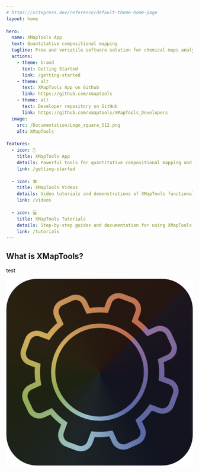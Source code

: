 ```yaml
---
# https://vitepress.dev/reference/default-theme-home-page
layout: home

hero:
  name: XMapTools App
  text: Quantitative compositional mapping
  tagline: Free and versatile software solution for chemical maps analysis
  actions:
    - theme: brand
      text: Getting Started
      link: /getting-started
    - theme: alt
      text: XMapTools App on Github
      link: https://github.com/xmaptools
    - theme: alt
      text: Developer repository on GitHub
      link: https://github.com/xmaptools/XMapTools_Developers
  image:
    src: /Documentation/Logo_square_512.png
    alt: XMapTools

features:
  - icon: 🚀
    title: XMapTools App
    details: Powerful tools for quantitative compositional mapping and analysis
    link: /getting-started

  - icon: 🛠️
    title: XMapTools Videos
    details: Video tutorials and demonstrations of XMapTools functionality
    link: /videos

  - icon: 💻
    title: XMapTools Tutorials
    details: Step-by-step guides and documentation for using XMapTools
    link: /tutorials
---
```




## What is XMapTools?

test

![XMapTools Logo](/assets/Logo_square_512.png)
